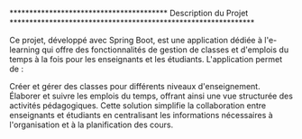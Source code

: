****************************************  Description du Projet  **************************************************************

Ce projet, développé avec Spring Boot, est une application dédiée à l'e-learning qui offre des fonctionnalités de gestion de classes et d'emplois du temps à la fois pour les enseignants et les étudiants.
L'application permet de :

Créer et gérer des classes pour différents niveaux d'enseignement.
Élaborer et suivre les emplois du temps, offrant ainsi une vue structurée des activités pédagogiques.
Cette solution simplifie la collaboration entre enseignants et étudiants en centralisant les informations nécessaires à l'organisation et à la planification des cours.
